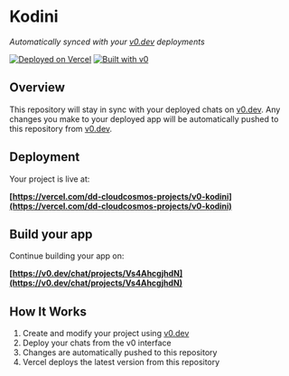 # Kodini

*Automatically synced with your [v0.dev](https://v0.dev) deployments*

[![Deployed on Vercel](https://img.shields.io/badge/Deployed%20on-Vercel-black?style=for-the-badge&logo=vercel)](https://vercel.com/dd-cloudcosmos-projects/v0-kodini)
[![Built with v0](https://img.shields.io/badge/Built%20with-v0.dev-black?style=for-the-badge)](https://v0.dev/chat/projects/Vs4AhcgjhdN)

## Overview

This repository will stay in sync with your deployed chats on [v0.dev](https://v0.dev).
Any changes you make to your deployed app will be automatically pushed to this repository from [v0.dev](https://v0.dev).

## Deployment

Your project is live at:

**[https://vercel.com/dd-cloudcosmos-projects/v0-kodini](https://vercel.com/dd-cloudcosmos-projects/v0-kodini)**

## Build your app

Continue building your app on:

**[https://v0.dev/chat/projects/Vs4AhcgjhdN](https://v0.dev/chat/projects/Vs4AhcgjhdN)**

## How It Works

1. Create and modify your project using [v0.dev](https://v0.dev)
2. Deploy your chats from the v0 interface
3. Changes are automatically pushed to this repository
4. Vercel deploys the latest version from this repository